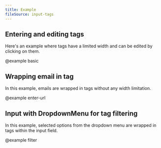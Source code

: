 ```yaml
---
title: Example
fileSource: input-tags
---
```


## Entering and editing tags

Here's an example where tags have a limited width and can be edited by clicking on them.

@example basic

## Wrapping email in tag

In this example, emails are wrapped in tags without any width limitation.

@example enter-url

## Input with DropdownMenu for tag filtering

In this example, selected options from the dropdown menu are wrapped in tags within the input field.

@example filter

